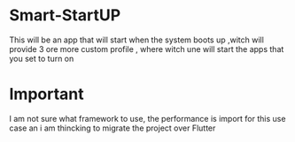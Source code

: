 # Smart-StartUP
This will be an  app that will  start when the system boots up ,witch will provide 3 ore more custom profile , where witch une will start the apps that you set to turn on

# Important 
I am not sure what framework to use, the performance is import for this use case an i am thincking to migrate the project over Flutter
